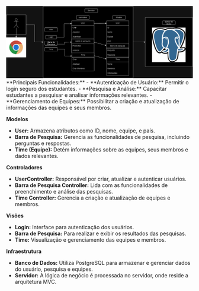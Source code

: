 <div>
  <img src="MVC.png">
</div>
**Principais Funcionalidades:**
- **Autenticação de Usuário:** Permitir o login seguro dos estudantes.
- **Pesquisa e Análise:** Capacitar estudantes a pesquisar e analisar informações relevantes.
- **Gerenciamento de Equipes:** Possibilitar a criação e atualização de informações das equipes e seus membros.

**Modelos**
- **User:** Armazena atributos como ID, nome, equipe, e país.
- **Barra de Pesquisa:** Gerencia as funcionalidades de pesquisa, incluindo perguntas e respostas.
- **Time (Equipe):** Detém informações sobre as equipes, seus membros e dados relevantes.

**Controladores**
- **UserController:** Responsável por criar, atualizar e autenticar usuários.
- **Barra de Pesquisa Controller:** Lida com as funcionalidades de preenchimento e análise das pesquisas.
- **Time Controller:** Gerencia a criação e atualização de equipes e membros.

**Visões**
- **Login:** Interface para autenticação dos usuários.
- **Barra de Pesquisa:** Para realizar e exibir os resultados das pesquisas.
- **Time:** Visualização e gerenciamento das equipes e membros.

**Infraestrutura**
- **Banco de Dados:** Utiliza PostgreSQL para armazenar e gerenciar dados do usuário, pesquisa e equipes.
- **Servidor:** A lógica de negócio é processada no servidor, onde reside a arquitetura MVC.
